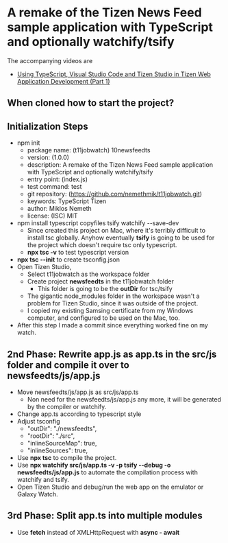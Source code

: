 # A remake of the Tizen News Feed sample application with TypeScript and optionally watchify/tsify

The accompanying videos are 
- [Using TypeScript, Visual Studio Code and Tizen Studio in Tizen Web Application Development (Part 1)](https://youtu.be/EjJ5mUXpO5c)

## When cloned how to start the project?

## Initialization Steps
- npm init
    - package name: (t11jobwatch) 10newsfeedts
    - version: (1.0.0) 
    - description: A remake of the Tizen News Feed sample application with TypeScript and optionally watchify/tsify
    - entry point: (index.js) 
    - test command: test
    - git repository: (https://github.com/nemethmik/t11jobwatch.git) 
    - keywords: TypeScript Tizen 
    - author: Miklos Nemeth
    - license: (ISC) MIT
- npm install typescript copyfiles tsify watchify --save-dev
    - Since created this project on Mac, where it's terribly difficult to install tsc globally. Anyhow eventually **tsify** is going to be used for the project which doesn't require tsc only typescript.
    - **npx tsc -v** to test typescript version 
- **npx tsc --init** to create tsconfig.json
- Open Tizen Studio, 
    - Select t11jobwatch as the workspace folder
    - Create project **newsfeedts** in the t11jobwatch folder
        - This folder is going to be the **outDir** for tsc/tsify
    - The gigantic node_modules folder in the workspace wasn't a problem for Tizen Studio, since it was outside of the project.
    - I copied my existing Samsing certificate from my Windows computer, and configured to be used on the Mac, too. 
- After this step I made a commit since everything worked fine on my watch.

## 2nd Phase: Rewrite app.js as app.ts in the src/js folder and compile it over to newsfeedts/js/app.js

- Move newsfeedts/js/app.js as src/js/app.ts
    - Non need for the newsfeedts/js/app.js any more, it will be generated by the compiler or watchify.
- Change app.ts according to typescript style
- Adjust tsconfig
    - "outDir": "./newsfeedts",
    - "rootDir": "./src",
    - "inlineSourceMap": true, 
    - "inlineSources": true,
- Use **npx tsc** to compile the project.
- Use **npx watchify src/js/app.ts -v -p tsify --debug -o newsfeedts/js/app.js** to automate the compilation process with watchify and tsify.
- Open Tizen Studio and debug/run the web app on the emulator or Galaxy Watch.

## 3rd Phase: Split app.ts into multiple modules
- Use **fetch** instead of XMLHttpRequest with **async - await**